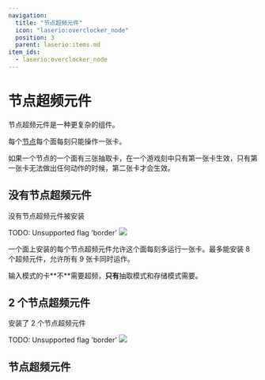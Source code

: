 ```yaml
---
navigation:
  title: "节点超频元件"
  icon: "laserio:overclocker_node"
  position: 3
  parent: laserio:items.md
item_ids:
  - laserio:overclocker_node
---
```


# 节点超频元件

节点超频元件是一种更复杂的组件。

每个[节点](./laser_node.md)每个面每刻只能操作一张卡。

如果一个节点的一个面有三张抽取卡，在一个游戏刻中只有第一张卡生效，只有第一张卡无法做出任何动作的时候，第二张卡才会生效。

## 没有节点超频元件

没有节点超频元件被安装

TODO: Unsupported flag 'border'
![](overclocker_node1.png)

一个面上安装的每个节点超频元件允许这个面每刻多运行一张卡。最多能安装 8 个超频元件，允许所有 9 张卡同时运作。

输入模式的卡**<Color hex="#ff0000">不</Color>**需要超频，**只有**抽取模式和存储模式需要。

## 2 个节点超频元件

安装了 2 个节点超频元件

TODO: Unsupported flag 'border'
![](overclocker_node2.png)

## 节点超频元件



<Recipe id="laserio:overclocker_node" />

